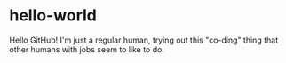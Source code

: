 # hello-world

Hello GitHub! I'm just a regular human, trying out this "co-ding" thing that other humans with jobs seem to like to do.
